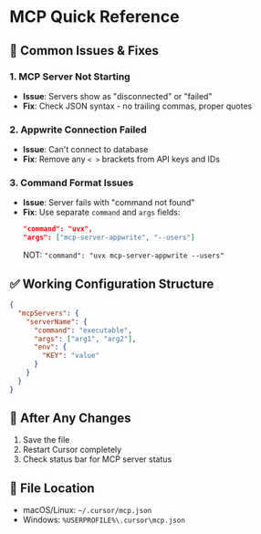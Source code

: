 # MCP Quick Reference

## 🚨 Common Issues & Fixes

### 1. MCP Server Not Starting
- **Issue**: Servers show as "disconnected" or "failed"
- **Fix**: Check JSON syntax - no trailing commas, proper quotes

### 2. Appwrite Connection Failed
- **Issue**: Can't connect to database
- **Fix**: Remove any `< >` brackets from API keys and IDs

### 3. Command Format Issues
- **Issue**: Server fails with "command not found"
- **Fix**: Use separate `command` and `args` fields:
  ```json
  "command": "uvx",
  "args": ["mcp-server-appwrite", "--users"]
  ```
  NOT: `"command": "uvx mcp-server-appwrite --users"`

## ✅ Working Configuration Structure

```json
{
  "mcpServers": {
    "serverName": {
      "command": "executable",
      "args": ["arg1", "arg2"],
      "env": {
        "KEY": "value"
      }
    }
  }
}
```

## 🔄 After Any Changes
1. Save the file
2. Restart Cursor completely
3. Check status bar for MCP server status

## 📍 File Location
- macOS/Linux: `~/.cursor/mcp.json`
- Windows: `%USERPROFILE%\.cursor\mcp.json`

